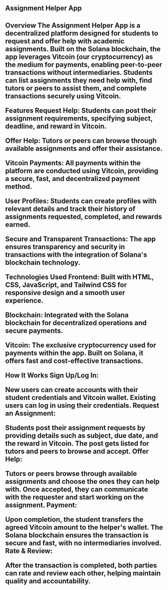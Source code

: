 <h2>Assignment Helper App<h2>
  
Overview
The Assignment Helper App is a decentralized platform designed for students to request and offer help with academic assignments. Built on the Solana blockchain, the app leverages Vitcoin (our cryptocurrency) as the medium for payments, enabling peer-to-peer transactions without intermediaries. Students can list assignments they need help with, find tutors or peers to assist them, and complete transactions securely using Vitcoin.

Features
Request Help: Students can post their assignment requirements, specifying subject, deadline, and reward in Vitcoin.

Offer Help: Tutors or peers can browse through available assignments and offer their assistance.

Vitcoin Payments: All payments within the platform are conducted using Vitcoin, providing a secure, fast, and decentralized payment method.

User Profiles: Students can create profiles with relevant details and track their history of assignments requested, completed, and rewards earned.

Secure and Transparent Transactions: The app ensures transparency and security in transactions with the integration of Solana's blockchain technology.

Technologies Used
Frontend: Built with HTML, CSS, JavaScript, and Tailwind CSS for responsive design and a smooth user experience.

Blockchain: Integrated with the Solana blockchain for decentralized operations and secure payments.

Vitcoin: The exclusive cryptocurrency used for payments within the app. Built on Solana, it offers fast and cost-effective transactions.

How It Works
Sign Up/Log In:

New users can create accounts with their student credentials and Vitcoin wallet.
Existing users can log in using their credentials.
Request an Assignment:

Students post their assignment requests by providing details such as subject, due date, and the reward in Vitcoin.
The post gets listed for tutors and peers to browse and accept.
Offer Help:

Tutors or peers browse through available assignments and choose the ones they can help with.
Once accepted, they can communicate with the requester and start working on the assignment.
Payment:

Upon completion, the student transfers the agreed Vitcoin amount to the helper's wallet.
The Solana blockchain ensures the transaction is secure and fast, with no intermediaries involved.
Rate & Review:

After the transaction is completed, both parties can rate and review each other, helping maintain quality and accountability.

